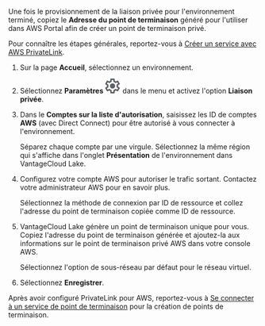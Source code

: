 Une fois le provisionnement de la liaison privée pour l'environnement terminé, copiez le **Adresse du point de terminaison** généré pour l'utiliser dans AWS Portal afin de créer un point de terminaison privé.

Pour connaître les étapes générales, reportez-vous à [Créer un service avec AWS PrivateLink](https://docs.aws.amazon.com/vpc/latest/privatelink/create-endpoint-service.html).

1.  Sur la page **Accueil**, sélectionnez un environnement.


1.  Sélectionnez **Paramètres** ![Icône Paramètres](Images/gkz1722447366517.svg) dans le menu et activez l'option **Liaison privée**.


1.  Dans le **Comptes sur la liste d'autorisation**, saisissez les ID de comptes **AWS** (avec Direct Connect) pour être autorisé à vous connecter à l'environnement.

    Séparez chaque compte par une virgule. Sélectionnez la même région qui s'affiche dans l'onglet **Présentation** de l'environnement dans VantageCloud Lake.


1.  Configurez votre compte AWS pour autoriser le trafic sortant. Contactez votre administrateur AWS pour en savoir plus.

    Sélectionnez la méthode de connexion par ID de ressource et collez l'adresse du point de terminaison copiée comme ID de ressource.


1.  VantageCloud Lake génère un point de terminaison unique pour vous. Copiez l'adresse du point de terminaison générée et ajoutez-la aux informations sur le point de terminaison privé AWS dans votre console AWS.

    Sélectionnez l'option de sous-réseau par défaut pour le réseau virtuel.


1.  Sélectionnez **Enregistrer**.


Après avoir configuré PrivateLink pour AWS, reportez-vous à [Se connecter à un service de point de terminaison](https://docs.aws.amazon.com/vpc/latest/privatelink/create-endpoint-service.html#share-endpoint-service) pour la création de points de terminaison.

